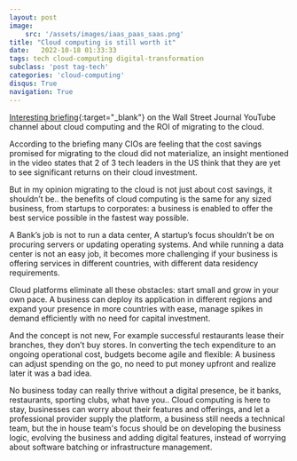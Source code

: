 ```yaml
---
layout: post
image: 
    src: '/assets/images/iaas_paas_saas.png'
title: "Cloud computing is still worth it"
date:   2022-10-18 01:33:33
tags: tech cloud-computing digital-transformation
subclass: 'post tag-tech'
categories: 'cloud-computing'
disqus: True
navigation: True
---
```


[Interesting briefing](https://youtu.be/Vqgg-0fI4Co){:target="_blank"} on the Wall Street Journal YouTube channel about cloud computing and the ROI of migrating to the cloud. 

According to the briefing many CIOs are feeling that the cost savings promised for migrating to the cloud did not materialize, an insight mentioned in the video states that 2 of 3 tech leaders in the US think that they are yet to see significant returns on their cloud investment.

But in my opinion migrating to the cloud is not just about cost savings, it shouldn’t be.. the benefits of cloud computing is the same for any sized business, from startups to corporates: a business is enabled to offer the best service possible in the fastest way possible.

A Bank’s job is not to run a data center, A startup’s focus shouldn’t be on procuring servers or updating operating systems. And while running a data center is not an easy job, it becomes more challenging if your business is offering services in different countries, with different data residency requirements. 

Cloud platforms eliminate all these obstacles: start small and grow in your own pace. A business can deploy its application in different regions and expand your presence in more countries with ease, manage spikes in demand efficiently with no need for capital investment.

And the concept is not new, For example successful restaurants lease their branches, they don’t buy stores. In converting the tech expenditure to an ongoing operational cost, budgets become agile and flexible: A business can adjust spending on the go, no need to put money upfront and realize later it was a bad idea.

No business today can really thrive without a digital presence, be it banks, restaurants, sporting clubs, what have you.. Cloud computing is here to stay, businesses can worry about their features and offerings, and let a professional provider supply the platform, a business still needs a technical team, but the in house team's focus should be on developing the business logic, evolving the business and adding digital features, instead of worrying about software batching or infrastructure management.